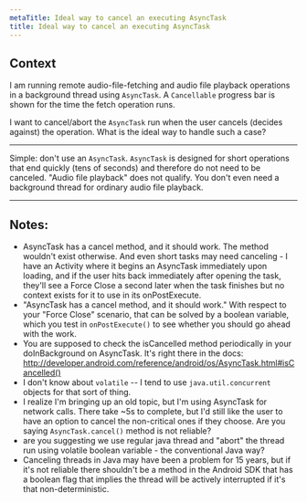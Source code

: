 ```yaml
---
metaTitle: Ideal way to cancel an executing AsyncTask
title: Ideal way to cancel an executing AsyncTask
---
```


## Context

I am running remote audio-file-fetching and audio file playback operations in a background thread using `AsyncTask`. A `Cancellable` progress bar is shown for the time the fetch operation runs. 


I want to cancel/abort the `AsyncTask` run when the user cancels (decides against) the operation. What is the ideal way to handle such a case?



---

Simple: don't use an `AsyncTask`. `AsyncTask` is designed for short operations that end quickly (tens of seconds) and therefore do not need to be canceled. "Audio file playback" does not qualify. You don't even need a background thread for ordinary audio file playback.



---

## Notes:

- AsyncTask has a cancel method, and it should work. The method wouldn't exist otherwise. And even short tasks may need canceling - I have an Activity where it begins an AsyncTask immediately upon loading, and if the user hits back immediately after opening the task, they'll see a Force Close a second later when the task finishes but no context exists for it to use in its onPostExecute.
- "AsyncTask has a cancel method, and it should work." With respect to your "Force Close" scenario, that can be solved by a boolean variable, which you test in `onPostExecute()` to see whether you should go ahead with the work.
- You are supposed to check the isCancelled method periodically in your doInBackground on AsyncTask. It's right there in the docs: http://developer.android.com/reference/android/os/AsyncTask.html#isCancelled()
- I don't know about `volatile` -- I tend to use `java.util.concurrent` objects for that sort of thing.
- I realize I'm bringing up an old topic, but I'm using AsyncTask for network calls. There take ~5s to complete, but I'd still like the user to have an option to cancel the non-critical ones if they choose. Are you saying `AsyncTask.cancel()` method is not reliable?
- are you suggesting we use regular java thread and "abort" the thread run using volatile boolean variable - the conventional Java way?
- Canceling threads in Java may have been a problem for 15 years, but if it's not reliable there shouldn't be a method in the Android SDK that has a boolean flag that implies the thread will be actively interrupted if it's that non-deterministic.
